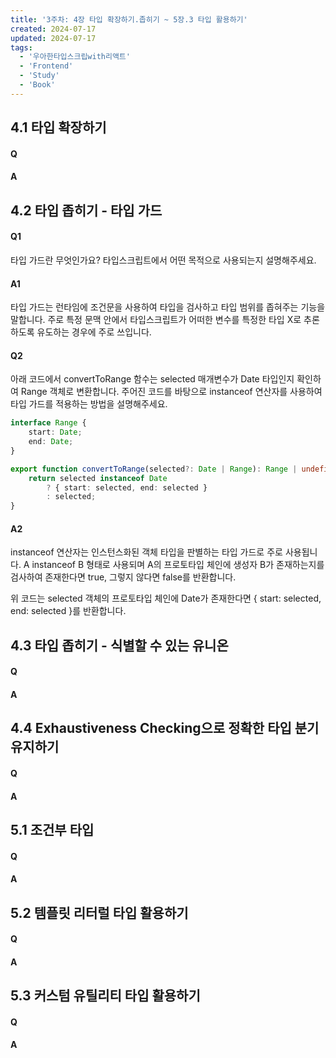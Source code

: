 ```yaml
---
title: '3주차: 4장 타입 확장하기.좁히기 ~ 5장.3 타입 활용하기'
created: 2024-07-17
updated: 2024-07-17
tags:
  - '우아한타입스크립with리액트'
  - 'Frontend'
  - 'Study'
  - 'Book'
---
```


## 4.1 타입 확장하기

#### Q

#### A

## 4.2 타입 좁히기 - 타입 가드

#### Q1 
타입 가드란 무엇인가요? 타입스크립트에서 어떤 목적으로 사용되는지 설명해주세요.

#### A1
타입 가드는 런타임에 조건문을 사용하여 타입을 검사하고 타입 범위를 좁혀주는 기능을 말합니다.
주로 특정 문맥 안에서 타입스크립트가 어떠한 변수를 특정한 타입 X로 추론하도록 유도하는 경우에 주로 쓰입니다.

#### Q2 
아래 코드에서 convertToRange 함수는 selected 매개변수가 Date 타입인지 확인하여 Range 객체로 변환합니다. 주어진 코드를 바탕으로 instanceof 연산자를 사용하여 타입 가드를 적용하는 방법을 설명해주세요.

```typescript
interface Range {
    start: Date;
    end: Date;
}

export function convertToRange(selected?: Date | Range): Range | undefined {
    return selected instanceof Date
        ? { start: selected, end: selected }
        : selected;
}
```

#### A2
instanceof 연산자는 인스턴스화된 객체 타입을 판별하는 타입 가드로 주로 사용됩니다. 
A instanceof B 형태로 사용되며 A의 프로토타입 체인에 생성자 B가 존재하는지를 검사하여 존재한다면 true, 그렇지 않다면 false를 반환합니다.

위 코드는 selected 객체의 프로토타입 체인에 Date가 존재한다면 { start: selected, end: selected }를 반환합니다.

## 4.3 타입 좁히기 - 식별할 수 있는 유니온

#### Q

#### A

## 4.4 Exhaustiveness Checking으로 정확한 타입 분기 유지하기

#### Q

#### A

## 5.1 조건부 타입

#### Q

#### A

## 5.2 템플릿 리터럴 타입 활용하기

#### Q

#### A

## 5.3 커스텀 유틸리티 타입 활용하기

#### Q

#### A
